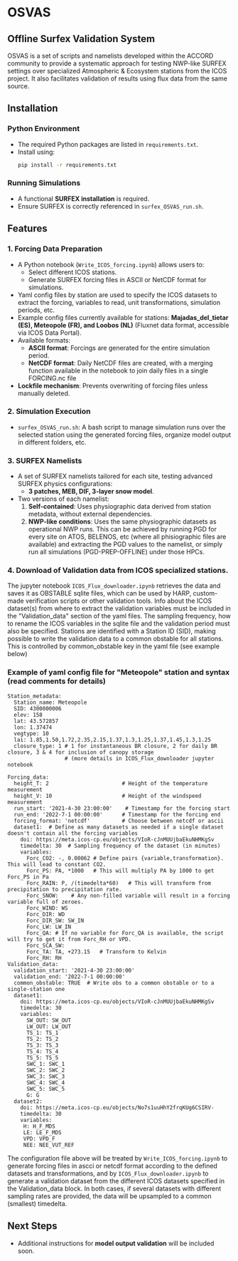 # OSVAS
## Offline Surfex Validation System

OSVAS is a set of scripts and namelists developed within the ACCORD community to provide a systematic approach for testing NWP-like SURFEX settings over specialized Atmospheric & Ecosystem stations from the ICOS project. It also facilitates validation of results using flux data from the same source.

## Installation
### Python Environment
- The required Python packages are listed in `requirements.txt`.
- Install using:
  ```sh
  pip install -r requirements.txt
  ```

### Running Simulations
- A functional **SURFEX installation** is required.
- Ensure SURFEX is correctly referenced in `surfex_OSVAS_run.sh`.
  
## Features

### 1. Forcing Data Preparation
- A Python notebook (`Write_ICOS_forcing.ipynb`) allows users to:
  - Select different ICOS stations.
  - Generate SURFEX forcing files in ASCII or NetCDF format for simulations.
- Yaml config files by station are used to specify the ICOS datasets to extract the forcing, variables to read, unit transformations, simulation periods, etc.
- Example config files currently available for stations: **Majadas_del_tietar (ES), Meteopole (FR), and Loobos (NL)** (Fluxnet data format, accessible via ICOS Data Portal).
- Available formats:
  - **ASCII format**: Forcings are generated for the entire simulation period.
  - **NetCDF format**: Daily NetCDF files are created, with a merging function available in the notebook to join daily files in a single FORCING.nc file
- **Lockfile mechanism**: Prevents overwriting of forcing files unless manually deleted.

### 2. Simulation Execution
- `surfex_OSVAS_run.sh`: A bash script to manage simulation runs over the selected station using the generated forcing files, organize model output in different folders, etc. 

### 3. SURFEX Namelists
- A set of SURFEX namelists tailored for each site, testing advanced SURFEX physics configurations:
  - **3 patches, MEB, DIF, 3-layer snow model**.
- Two versions of each namelist:
  1. **Self-contained**: Uses physiographic data derived from station metadata, without external dependencies.
  2. **NWP-like conditions**: Uses the same physiographic datasets as operational NWP runs. This can be achieved by running PGD for every site on ATOS, BELENOS, etc (where all phisiographic files are available) and extracting the PGD values to the namelist, or simply run all simulations (PGD-PREP-OFFLINE) under those HPCs.

### 4. Download of Validation data from ICOS specialized stations.
The jupyter notebook `ICOS_Flux_downloader.ipynb` retrieves the data and saves it as OBSTABLE sqlite files, which can be used by HARP, custom-made verification scripts or other validation tools. Info about the ICOS dataset(s) from where to extract the validation variables must be included in the "Validation_data" section of the yaml files. The sampling frequency, how to rename the ICOS variables in the sqlite file and the validation period must also be specified. Stations are identified with a Station ID (SID), making possible to write the validation data to a common obstable for all stations. This is controlled by common_obstable key in the yaml file (see example below)

### Example of yaml config file for "Meteopole" station and syntax (read comments for details)
```
Station_metadata:
  Station_name: Meteopole
  SID: 4300000006
  elev: 158
  lat: 43.572857
  lon: 1.37474
  vegtype: 10
  lai: 1.85,1.50,1.72,2.35,2.15,1.37,1.3,1.25,1.37,1.45,1.3,1.25
  closure_type: 1 # 1 for instantaneous BR closure, 2 for daily BR closure, 3 & 4 for inclusion of canopy storage
                  # (more details in ICOS_Flux_downloader jupyter notebook

Forcing_data:
  height_T: 2                       # Height of the temperature measurement
  height_V: 10                      # Height of the windspeed   measurement
  run_start: '2021-4-30 23:00:00'    # Timestamp for the forcing start
  run_end: '2022-7-1 00:00:00'      # Timestamp for the forcing end
  forcing_format: 'netcdf'          # Choose between netcdf or ascii
  dataset1:  # Define as many datasets as needed if a single dataset doesn't contain all the forcing variables
    doi: https://meta.icos-cp.eu/objects/VIoR-cJnMUUjbaEkuNHMKgSv
    timedelta: 30  # Sampling frequency of the dataset (in minutes)
    variables:
      Forc_CO2: -, 0.00062 # Define pairs {variable,transformation}. This will lead to constant CO2.
      Forc_PS: PA, *1000   # This will multiply PA by 1000 to get Forc_PS in Pa
      Forc_RAIN: P, /(timedelta*60)   # This will transform from precipitation to precipitation rate.
      Forc_SNOW:    # Any non-filled variable will result in a forcing variable full of zeroes.
      Forc_WIND: WS
      Forc_DIR: WD      
      Forc_DIR_SW: SW_IN
      Forc_LW: LW_IN
      Forc_QA: # If no variable for Forc_QA is available, the script will try to get it from Forc_RH or VPD.
      Forc_SCA_SW: 
      Forc_TA: TA, +273.15   # Transform to Kelvin
      Forc_RH: RH
Validation_data:
  validation_start: '2021-4-30 23:00:00'
  validation_end: '2022-7-1 00:00:00'
  common_obstable: TRUE  # Write obs to a common obstable or to a single-station one
  dataset1: 
    doi: https://meta.icos-cp.eu/objects/VIoR-cJnMUUjbaEkuNHMKgSv
    timedelta: 30
    variables:
      SW_OUT: SW_OUT
      LW_OUT: LW_OUT
      TS_1: TS_1
      TS_2: TS_2
      TS_3: TS_3
      TS_4: TS_4
      TS_5: TS_5
      SWC_1: SWC_1
      SWC_2: SWC_2
      SWC_3: SWC_3
      SWC_4: SWC_4
      SWC_5: SWC_5
      G: G
  dataset2: 
    doi: https://meta.icos-cp.eu/objects/No7s1uuHhY2frqKUg6CSIRV-
    timedelta: 30
    variables:
     H: H_F_MDS
     LE: LE_F_MDS
     VPD: VPD_F
     NEE: NEE_VUT_REF
```
The configuration file above will be treated by `Write_ICOS_forcing.ipynb` to generate forcing files in ascci or netcdf format according to the defined datasets and transformations, and by `ICOS_Flux_downloader.ipynb` to generate a validation dataset from the different ICOS datasets specified in the Validation_data block. In both cases, if several datasets with different sampling rates are provided, the data will be upsampled to a common (smallest) timedelta.

## Next Steps
- Additional instructions for **model output validation** will be included soon.


